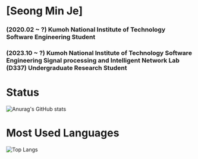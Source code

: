 [Seong Min Je]
==============
### (2020.02 ~ ?) Kumoh National Institute of Technology Software Engineering Student
### (2023.10 ~ ?) Kumoh National Institute of Technology Software Engineering Signal processing and Intelligent Network Lab (D337) Undergraduate Research Student

Status
==============
![Anurag's GitHub stats](https://github-readme-stats.vercel.app/api?username=smj1513&show_icons=true&theme=스타일)

Most Used Languages
==============
![Top Langs](https://github-readme-stats.vercel.app/api/top-langs/?username=smj1513&layout=compact&theme=dracula)
<!--
**Kakao1513/Kakao1513** is a ✨ _special_ ✨ repository because its `README.md` (this file) appears on your GitHub profile.

Here are some ideas to get you started:

- 🔭 I’m currently working on ...
- 🌱 I’m currently learning ...
- 👯 I’m looking to collaborate on ...
- 🤔 I’m looking for help with ...
- 💬 Ask me about ...
- 📫 How to reach me: ...
- 😄 Pronouns: ...
- ⚡ Fun fact: ...
-->
